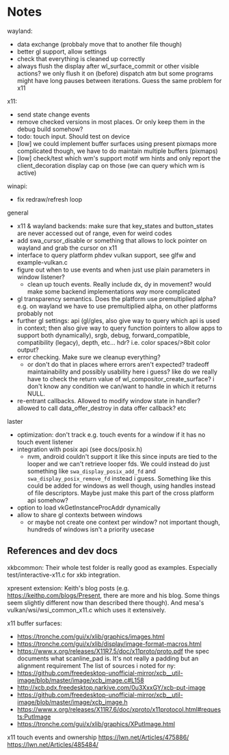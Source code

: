 Notes
=====

wayland:

- data exchange (probbaly move that to another file though)
- better gl support, allow settings
- check that everything is cleaned up correctly
- always flush the display after wl_surface_commit or other visible
  actions? we only flush it on (before) dispatch atm but some programs
  might have long pauses between iterations. Guess the same
  problem for x11

x11:

- send state change events
- remove checked versions in most places. Or only keep them in the
  debug build somehow?
- todo: touch input. Should test on device
- [low] we could implement buffer surfaces using present pixmaps
  more complicated though, we have to do maintain multiple
  buffers (pixmaps)
- [low] check/test which wm's support motif wm hints and only
  report the client_decoration display cap on those (we can query
  which wm is active)

winapi:

- fix redraw/refresh loop

general

- x11 & wayland backends: make sure that key_states and button_states
  are never accessed out of range, even for weird codes
- add swa_cursor_disable or something that allows to lock pointer
  on wayland and grab the cursor on x11
- interface to query platform phdev vulkan support, see glfw and
  example-vulkan.c
- figure out when to use events and when just use plain parameters in window listener?
	- clean up touch events. Really include dx, dy in movement?
	  would make some backend implementations *way* more complicated
- gl transparency semantics. Does the platform use premultiplied alpha?
  e.g. on wayland we have to use premultiplied alpha, on other platforms
  probably not
- further gl settings: api (gl/gles, also give way to query which
  api is used in context; then also give way to query function
  pointers to allow apps to support both dynamically), srgb,
  debug, forward_compatible, compatibility (legacy), depth, etc...
  hdr? i.e. color spaces/>8bit color output?
- error checking. Make sure we cleanup everything?
	- or don't do that in places where errors aren't expected?
	  tradeoff maintainability and possibly usability here i guess?
	  like do we really have to check the return value of
	  wl_compositor_create_surface? i don't know any condition we can/want
	  to handle in which it returns NULL.
- re-entrant callbacks. Allowed to modify window state in handler?
  allowed to call data_offer_destroy in data offer callback?
  etc

laster

- optimization: don't track e.g. touch events for a window if
  it has no touch event listener
- integration with posix api (see docs/posix.h)
	- nvm, android couldn't support it like this since inputs are tied
	  to the looper and we can't retrieve looper fds.
	  We could instead do just something like `swa_display_posix_add_fd`
	  and `swa_display_posix_remove_fd` instead i guess.
	  Something like this could be added for windows as well though,
	  using handles instead of file descriptors. Maybe just make this
	  part of the cross platform api somehow?
- option to load vkGetInstanceProcAddr dynamically
- allow to share gl contexts between windows
	- or maybe not create one context per window? not important though,
	  hundreds of windows isn't a priority usecase 

## References and dev docs

xkbcommon:
Their whole test folder is really good as examples.
Especially test/interactive-x11.c for xkb integration.

xpresent extension:
Keith's blog posts (e.g. https://keithp.com/blogs/Present, there are more
and his blog. Some things seem slightly different now than described
there though). And mesa's vulkan/wsi/wsi_common_x11.c which uses
it extensively.

x11 buffer surfaces:
- https://tronche.com/gui/x/xlib/graphics/images.html
- https://tronche.com/gui/x/xlib/display/image-format-macros.html
- https://www.x.org/releases/X11R7.5/doc/x11proto/proto.pdf
  the spec documents what scanline_pad is. It's not really a padding
  but an alignment requirement
The list of sources i noted for ny:
- https://github.com/freedesktop-unofficial-mirror/xcb__util-image/blob/master/image/xcb_image.c#L158
- http://xcb.pdx.freedesktop.narkive.com/0u3XxxGY/xcb-put-image
- https://github.com/freedesktop-unofficial-mirror/xcb__util-image/blob/master/image/xcb_image.h
- https://www.x.org/releases/X11R7.6/doc/xproto/x11protocol.html#requests:PutImage
- https://tronche.com/gui/x/xlib/graphics/XPutImage.html

x11 touch events and ownership
https://lwn.net/Articles/475886/
https://lwn.net/Articles/485484/
